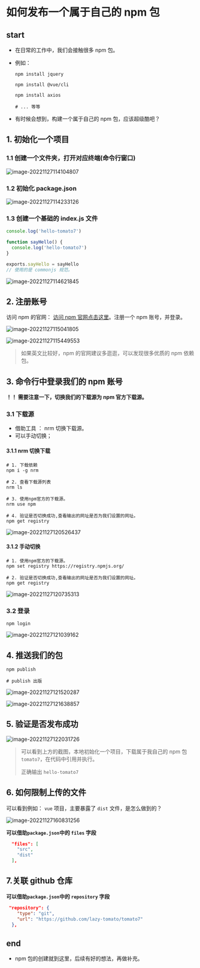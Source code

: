 # 如何发布一个属于自己的 npm 包

## start

- 在日常的工作中，我们会接触很多 npm 包。

- 例如：

  ```shell
  npm install jquery

  npm install @vue/cli

  npm install axios

  # ... 等等
  ```

- 有时候会想到，构建一个属于自己的 npm 包，应该超级酷吧？

## 1. 初始化一个项目

### 1.1 创建一个文件夹，打开对应终端(命令行窗口)

![image-20221127114104807](../../.vuepress/public/bookImages/%E5%A6%82%E4%BD%95%E5%8F%91%E5%B8%83%E4%B8%80%E4%B8%AA%E5%B1%9E%E4%BA%8E%E8%87%AA%E5%B7%B1%E7%9A%84npm%E5%8C%85/image-20221127114104807.png)

### 1.2 初始化 package.json

![image-20221127114233126](../../.vuepress/public/bookImages/%E5%A6%82%E4%BD%95%E5%8F%91%E5%B8%83%E4%B8%80%E4%B8%AA%E5%B1%9E%E4%BA%8E%E8%87%AA%E5%B7%B1%E7%9A%84npm%E5%8C%85/image-20221127114233126.png)

### 1.3 创建一个基础的 index.js 文件

```js
console.log('hello-tomato7')

function sayHello() {
  console.log('hello-tomato7')
}

exports.sayHello = sayHello
// 使用的是 commonjs 规范。
```

![image-20221127114621845](../../.vuepress/public/bookImages/%E5%A6%82%E4%BD%95%E5%8F%91%E5%B8%83%E4%B8%80%E4%B8%AA%E5%B1%9E%E4%BA%8E%E8%87%AA%E5%B7%B1%E7%9A%84npm%E5%8C%85/image-20221127114621845.png)

## 2. 注册账号

访问 npm 的官网： [访问 npm 官网点击这里](https://www.npmjs.com/)。注册一个 npm 账号，并登录。

![image-20221127115041805](../../.vuepress/public/bookImages/%E5%A6%82%E4%BD%95%E5%8F%91%E5%B8%83%E4%B8%80%E4%B8%AA%E5%B1%9E%E4%BA%8E%E8%87%AA%E5%B7%B1%E7%9A%84npm%E5%8C%85/image-20221127115041805.png)

![image-20221127115449553](../../.vuepress/public/bookImages/%E5%A6%82%E4%BD%95%E5%8F%91%E5%B8%83%E4%B8%80%E4%B8%AA%E5%B1%9E%E4%BA%8E%E8%87%AA%E5%B7%B1%E7%9A%84npm%E5%8C%85/image-20221127115449553.png)

> 如果英文比较好，npm 的官网建议多逛逛，可以发现很多优质的 npm 依赖包。

## 3. 命令行中登录我们的 npm 账号

**！！ 需要注意一下，切换我们的下载源为 npm 官方下载源。**

### 3.1 下载源

- 借助工具 ： nrm 切换下载源。
- 可以手动切换；

#### 3.1.1 nrm 切换下载

```shell
# 1. 下载依赖
npm i -g nrm

# 2. 查看下载源列表
nrm ls

# 3. 使用npm官方的下载源。
nrm use npm

# 4. 验证是否切换成功,查看输出的网址是否为我们设置的网址。
npm get registry
```

![image-20221127120526437](../../.vuepress/public/bookImages/%E5%A6%82%E4%BD%95%E5%8F%91%E5%B8%83%E4%B8%80%E4%B8%AA%E5%B1%9E%E4%BA%8E%E8%87%AA%E5%B7%B1%E7%9A%84npm%E5%8C%85/image-20221127120526437.png)

#### 3.1.2 手动切换

```shell
# 1. 使用npm官方的下载源。
npm set registry https://registry.npmjs.org/

# 2. 验证是否切换成功,查看输出的网址是否为我们设置的网址。
npm get registry
```

![image-20221127120735313](../../.vuepress/public/bookImages/%E5%A6%82%E4%BD%95%E5%8F%91%E5%B8%83%E4%B8%80%E4%B8%AA%E5%B1%9E%E4%BA%8E%E8%87%AA%E5%B7%B1%E7%9A%84npm%E5%8C%85/image-20221127120735313.png)

### 3.2 登录

```shell
npm login
```

![image-20221127121039162](../../.vuepress/public/bookImages/%E5%A6%82%E4%BD%95%E5%8F%91%E5%B8%83%E4%B8%80%E4%B8%AA%E5%B1%9E%E4%BA%8E%E8%87%AA%E5%B7%B1%E7%9A%84npm%E5%8C%85/image-20221127121039162.png)

## 4. 推送我们的包

```shell
npm publish

# publish 出版
```

![image-20221127121520287](../../.vuepress/public/bookImages/%E5%A6%82%E4%BD%95%E5%8F%91%E5%B8%83%E4%B8%80%E4%B8%AA%E5%B1%9E%E4%BA%8E%E8%87%AA%E5%B7%B1%E7%9A%84npm%E5%8C%85/image-20221127121520287.png)

![image-20221127121638857](../../.vuepress/public/bookImages/%E5%A6%82%E4%BD%95%E5%8F%91%E5%B8%83%E4%B8%80%E4%B8%AA%E5%B1%9E%E4%BA%8E%E8%87%AA%E5%B7%B1%E7%9A%84npm%E5%8C%85/image-20221127121638857.png)

## 5. 验证是否发布成功

![image-20221127122031726](../../.vuepress/public/bookImages/%E5%A6%82%E4%BD%95%E5%8F%91%E5%B8%83%E4%B8%80%E4%B8%AA%E5%B1%9E%E4%BA%8E%E8%87%AA%E5%B7%B1%E7%9A%84npm%E5%8C%85/image-20221127122031726.png)

> 可以看到上方的截图，本地初始化一个项目，下载属于我自己的 npm 包 `tomato7`，在代码中引用并执行。
>
> 正确输出 `hello-tomato7`

## 6. 如何限制上传的文件

可以看到例如： `vue` 项目，主要暴露了 `dist` 文件，是怎么做到的？

![image-20221127160831256](../../.vuepress/public/bookImages/%E5%A6%82%E4%BD%95%E5%8F%91%E5%B8%83%E4%B8%80%E4%B8%AA%E5%B1%9E%E4%BA%8E%E8%87%AA%E5%B7%B1%E7%9A%84npm%E5%8C%85/image-20221127160831256.png)

**可以借助`package.json`中的 `files` 字段**

```json
  "files": [
    "src",
    "dist"
  ],
```

## 7.关联 github 仓库

**可以借助`package.json`中的 `repository` 字段**

```json
 "repository": {
    "type": "git",
    "url": "https://github.com/lazy-tomato/tomato7"
  },
```

## end

- npm 包的创建就到这里，后续有好的想法，再做补充。
